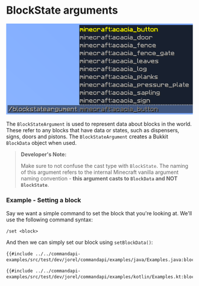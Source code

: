 # BlockState arguments

![A block state argument with suggestions for Minecraft items](./images/arguments/blockstate.png)

The `BlockStateArgument` is used to represent data about blocks in the world. These refer to any blocks that have data or states, such as dispensers, signs, doors and pistons. The `BlockStateArgument` creates a Bukkit `BlockData` object when used.

> **Developer's Note:**
>
> Make sure to not confuse the cast type with `BlockState`. The naming of this argument refers to the internal Minecraft vanilla argument naming convention - **this argument casts to `BlockData` and NOT `BlockState`**.

<div class="example">

### Example - Setting a block

Say we want a simple command to set the block that you're looking at. We'll use the following command syntax:

```mccmd
/set <block>
```

And then we can simply set our block using `setBlockData()`:

<div class="multi-pre">

```java,Java
{{#include ../../commandapi-examples/src/test/dev/jorel/commandapi/examples/java/Examples.java:blockstateargument}}
```

```kotlin,Kotlin
{{#include ../../commandapi-examples/src/test/dev/jorel/commandapi/examples/kotlin/Examples.kt:blockstateargument}}
```

</div>

</div>
